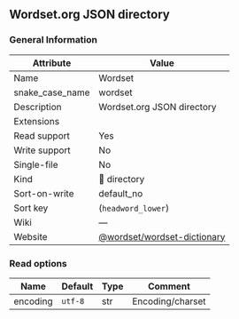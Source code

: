 ## Wordset.org JSON directory

### General Information

| Attribute       | Value                                                                        |
| --------------- | ---------------------------------------------------------------------------- |
| Name            | Wordset                                                                      |
| snake_case_name | wordset                                                                      |
| Description     | Wordset.org JSON directory                                                   |
| Extensions      |                                                                              |
| Read support    | Yes                                                                          |
| Write support   | No                                                                           |
| Single-file     | No                                                                           |
| Kind            | 📁 directory                                                                  |
| Sort-on-write   | default_no                                                                   |
| Sort key        | (`headword_lower`)                                                           |
| Wiki            | ―                                                                            |
| Website         | [@wordset/wordset-dictionary](https://github.com/wordset/wordset-dictionary) |

### Read options

| Name     | Default | Type | Comment          |
| -------- | ------- | ---- | ---------------- |
| encoding | `utf-8` | str  | Encoding/charset |
